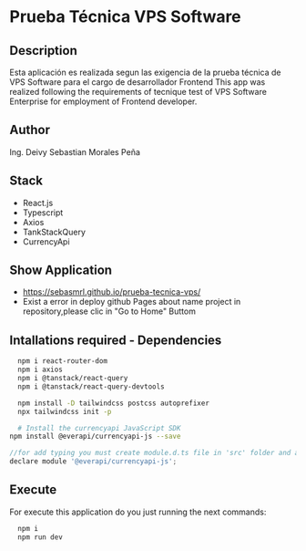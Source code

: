 # Prueba Técnica VPS Software

## Description
  Esta aplicación es realizada segun las exigencia de la prueba técnica de VPS Software para el cargo de desarrollador Frontend
  This app was realized following the requirements of tecnique test of VPS Software Enterprise for employment of Frontend developer.
  
## Author
Ing. Deivy Sebastian Morales Peña

## Stack
- React.js
- Typescript
- Axios
- TankStackQuery
- CurrencyApi

## Show Application
- https://sebasmrl.github.io/prueba-tecnica-vps/
- Exist a error in deploy github Pages about name project in repository,please clic in "Go to Home" Buttom

## Intallations required - Dependencies
```bash
  npm i react-router-dom
  npm i axios
  npm i @tanstack/react-query
  npm i @tanstack/react-query-devtools

  npm install -D tailwindcss postcss autoprefixer
  npx tailwindcss init -p

  # Install the currencyapi JavaScript SDK
npm install @everapi/currencyapi-js --save
```
```js
//for add typing you must create module.d.ts file in 'src' folder and add it
declare module '@everapi/currencyapi-js';
```

## Execute
For execute this application do you just running  the next commands:
```bash
  npm i
  npm run dev
```
